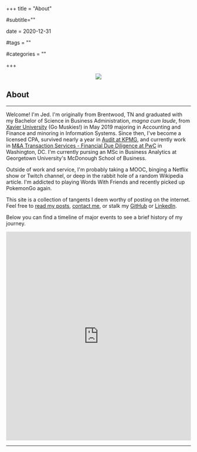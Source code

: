 +++
title = "About"

#subtitle=""

date = 2020-12-31

#tags = ""

#categories = ""

+++

<div style="text-align:center"><img src="/images/balcony.jpg" /></div>

## About
---

Welcome! I'm Jed. I'm originally from Brentwood, TN and graduated with my Bachelor of Science in Business Administration, *magna cum laude*, from [Xavier University](https://www.xavier.edu/) (Go Muskies!) in May 2019 majoring in Accounting and Finance and minoring in Information Systems. Since then, I've become a licensed CPA, survived nearly a year in [Audit at KPMG](https://audit.kpmg.us/), and currently work in [M&A Transaction Services - Financial Due Diligence at PwC](https://www.pwc.com/us/en/services/deals/acquisitions/due-diligence.html) in Washington, DC. I'm currently pursing an MSc in Business Analytics at Georgetown University's McDonough School of Business.

Outside of work and service, I'm probably taking a MOOC, binging a Netflix show or Twitch channel, or deep in the rabbit hole of a random Wikipedia article. I'm addicted to playing Words With Friends and recently picked up PokemonGo again.

This site is a collection of tangents I deem worthy of posting on the internet. Feel free to [read my posts](https://jedraynes.com/posts/), [contact me](https://jedraynes.com/contact/), or stalk my [GitHub](https://github.com/jedraynes) or [LinkedIn](https://www.linkedin.com/in/jedraynes/).

Below you can find a timeline of major events to see a brief history of my journey.

<iframe src="https://docs.google.com/presentation/d/e/2PACX-1vQIzyf5Vkq7dGDf45XNdQqKRLFIwMa9WEzCr62O2g2aeuMoxiIP96wUFaiIP285w7j_L53Pq_9QsGs1/embed?start=false&loop=false&delayms=3000" frameborder="0" width="100%" height="569" allowfullscreen="true" mozallowfullscreen="true" webkitallowfullscreen="true"></iframe>

---